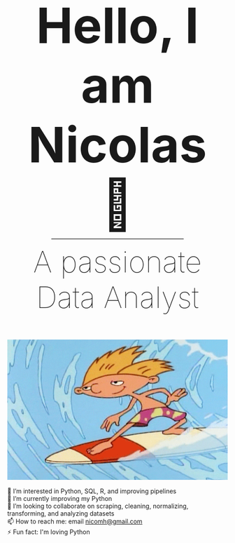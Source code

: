 <div style="text-align: center; max-width: 800px; margin: auto;">
  <h1 style="font-size: 8em; margin-bottom: 0;">Hello, I am Nicolas 👋</h1>
  <hr style="width: 60%; margin: 10px auto; border: 1px solid lightgray;">
  <h2 style="font-size: 4.8em; font-weight: lighter; margin-top: 0;">A passionate Data Analyst</h2>
</div>

<p align="center">
  <img src="https://github.com/NicMoHan/NicMoHan/blob/main/Hey%20Arnold%2090S%20GIF.gif?raw=true" width="800" alt="Arnold Surfer">
</p>

👀 I’m interested in Python, SQL, R, and improving pipelines  
🌱 I’m currently improving my Python  
💞️ I’m looking to collaborate on scraping, cleaning, normalizing, transforming, and analyzing datasets  
📫 How to reach me: email nicomh@gmail.com  
⚡ Fun fact: I'm loving Python  

<!---
NicMoHan/NicMoHan is a ✨ special ✨ repository because its `README.md` (this file) appears on your GitHub profile.
You can click the Preview link to take a look at your changes.
--->
